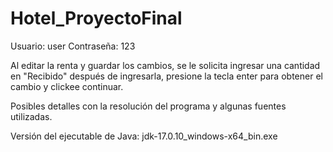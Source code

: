 # Hotel_ProyectoFinal
Usuario: user
Contraseña: 123

Al editar la renta y guardar los cambios, se le solicita ingresar una cantidad en "Recibido" después de ingresarla, presione la tecla enter para obtener el cambio y clickee continuar.

Posibles detalles con la resolución del programa y algunas fuentes utilizadas.

Versión del ejecutable de Java: jdk-17.0.10_windows-x64_bin.exe
